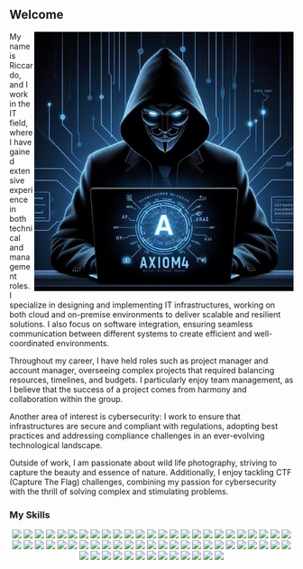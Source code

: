 ## Welcome
<img align="right" src="https://github.com/axiom4/axiom4/blob/main/avatar.jpeg">My name is Riccardo, and I work in the IT field, where I have gained extensive experience in both technical and management roles. I specialize in designing and implementing IT infrastructures, working on both cloud and on-premise environments to deliver scalable and resilient solutions. I also focus on software integration, ensuring seamless communication between different systems to create efficient and well-coordinated environments.

Throughout my career, I have held roles such as project manager and account manager, overseeing complex projects that required balancing resources, timelines, and budgets. I particularly enjoy team management, as I believe that the success of a project comes from harmony and collaboration within the group.

Another area of interest is cybersecurity: I work to ensure that infrastructures are secure and compliant with regulations, adopting best practices and addressing compliance challenges in an ever-evolving technological landscape.

Outside of work, I am passionate about wild life photography, striving to capture the beauty and essence of nature. Additionally, I enjoy tackling CTF (Capture The Flag) challenges, combining my passion for cybersecurity with the thrill of solving complex and stimulating problems.

### My Skills

<div align="center">
<span><img src="https://img.shields.io/badge/Python-FFD43B?style=for-the-badge&logo=python&logoColor=blue"></span></span>
<span><img src="https://img.shields.io/badge/TypeScript-007ACC?style=for-the-badge&logo=typescript&logoColor=white"></span>
<span><img src="https://img.shields.io/badge/PHP-777BB4?style=for-the-badge&logo=php&logoColor=white"></span>
<span><img src="https://img.shields.io/badge/Perl-39457E?style=for-the-badge&logo=perl&logoColor=white"></span>
<span><img src="https://img.shields.io/badge/HTML5-E34F26?style=for-the-badge&logo=html5&logoColor=white"></span>
<span><img src="https://img.shields.io/badge/Angular-DD0031?style=for-the-badge&logo=angular&logoColor=white"></span>
<span><img src="https://img.shields.io/badge/CSS3-1572B6?style=for-the-badge&logo=css3&logoColor=white"></span>
<span><img src="https://img.shields.io/badge/C-00599C?style=for-the-badge&logo=c&logoColor=white"></span>
<span><img src="https://img.shields.io/badge/Ansible-000000?style=for-the-badge&logo=ansible&logoColor=white"></span>
<span><img src="https://img.shields.io/badge/Apache-D22128?style=for-the-badge&logo=Apache&logoColor=white"></span>
<span><img src="https://img.shields.io/badge/Bootstrap-563D7C?style=for-the-badge&logo=bootstrap&logoColor=white"></span>
<span><img src="https://img.shields.io/badge/Docker-2CA5E0?style=for-the-badge&logo=docker&logoColor=white"></span>
<span><img src="https://img.shields.io/badge/jQuery-0769AD?style=for-the-badge&logo=jquery&logoColor=white"></span>
<span><img src="https://img.shields.io/badge/JWT-000000?style=for-the-badge&logo=JSON%20web%20tokens&logoColor=white"></span>
<span><img src="https://img.shields.io/badge/kubernetes-326ce5.svg?&style=for-the-badge&logo=kubernetes&logoColor=white"></span>
<span><img src="https://img.shields.io/badge/Markdown-000000?style=for-the-badge&logo=markdown&logoColor=white"></span>
<span><img src="https://img.shields.io/badge/Nginx-009639?style=for-the-badge&logo=nginx&logoColor=white"></span>
<span><img src="https://img.shields.io/badge/npm-CB3837?style=for-the-badge&logo=npm&logoColor=white"></span>
<span><img src="https://img.shields.io/badge/Node%20js-339933?style=for-the-badge&logo=nodedotjs&logoColor=white"></span>
<span><img src="https://img.shields.io/badge/MySQL-005C84?style=for-the-badge&logo=mysql&logoColor=white"></span>
<span><img src="https://img.shields.io/badge/MongoDB-4EA94B?style=for-the-badge&logo=mongodb&logoColor=white"></span>
<span><img src="https://img.shields.io/badge/MariaDB-003545?style=for-the-badge&logo=mariadb&logoColor=white"></span>
<span><img src="https://img.shields.io/badge/Sqlite-003B57?style=for-the-badge&logo=sqlite&logoColor=white"></span>
<span><img src="https://img.shields.io/badge/Oracle-F80000?style=for-the-badge&logo=Oracle&logoColor=white"></span>
<span><img src="https://img.shields.io/badge/PostgreSQL-316192?style=for-the-badge&logo=postgresql&logoColor=white"></span>
<span><img src="https://img.shields.io/badge/redis-%23DD0031.svg?&style=for-the-badge&logo=redis&logoColor=white"></span>
<span><img src="https://img.shields.io/badge/Elastic_Search-005571?style=for-the-badge&logo=elasticsearch&logoColor=white"></span>
<span><img src="https://img.shields.io/badge/Linux-FCC624?style=for-the-badge&logo=linux&logoColor=black"></span>
<span><img src="https://img.shields.io/badge/Kali_Linux-557C94?style=for-the-badge&logo=kali-linux&logoColor=white"></span>
<span><img src="https://img.shields.io/badge/mac%20os-000000?style=for-the-badge&logo=apple&logoColor=white"></span>
<span><img src="https://img.shields.io/badge/Red%20Hat-EE0000?style=for-the-badge&logo=redhat&logoColor=white"></span>
<span><img src="https://img.shields.io/badge/Ubuntu-E95420?style=for-the-badge&logo=ubuntu&logoColor=white"></span>
<span><img src="https://img.shields.io/badge/Windows-0078D6?style=for-the-badge&logo=windows&logoColor=white"></span>
<span><img src="https://img.shields.io/badge/Arduino-00979D?style=for-the-badge&logo=Arduino&logoColor=white"></span>
<span><img src="https://img.shields.io/badge/espressif-E7352C?style=for-the-badge&logo=espressif&logoColor=white"></span>
<span><img src="https://img.shields.io/badge/HackTheBox-111927?style=for-the-badge&logo=Hack%20The%20Box&logoColor=9FEF00"></span>
<span><img src="https://img.shields.io/badge/TryHackMe-212C42?style=for-the-badge&logo=TryHackMe&logoColor=white"></span>
<span><img src="https://img.shields.io/badge/Wireshark-1679A7?style=for-the-badge&logo=Wireshark&logoColor=white"></span>
<span><img src="https://img.shields.io/badge/burpsuite-FF6633?style=for-the-badge&logo=burpsuite&logoColor=white"></span>
<span><img src="https://img.shields.io/badge/metasploit-2596CD?style=for-the-badge&logo=metasploit&logoColor=white"></span>
<span><img src="https://img.shields.io/badge/GitHub-100000?style=for-the-badge&logo=github&logoColor=white"></span>
<span><img src="https://img.shields.io/badge/GitLab-330F63?style=for-the-badge&logo=gitlab&logoColor=white"></span>
<span><img src="https://img.shields.io/badge/Grafana-F2F4F9?style=for-the-badge&logo=grafana&logoColor=orange&labelColor=F2F4F9"></span>
<span><img src="https://img.shields.io/badge/Kibana-005571?style=for-the-badge&logo=Kibana&logoColor=white"></span>
<span><img src="https://img.shields.io/badge/Prometheus-000000?style=for-the-badge&logo=prometheus&labelColor=000000"></span>
<span><img src="https://img.shields.io/badge/VMware-231f20?style=for-the-badge&logo=VMware&logoColor=white"></span>
<span><img src="https://img.shields.io/badge/Jira-0052CC?style=for-the-badge&logo=Jira&logoColor=white"></span>
<span><img src="https://img.shields.io/badge/Redmine-9C0000?style=for-the-badge&logo=Redmine&logoColor=white"></span>
<span><img src="https://img.shields.io/badge/TensorFlow-FF6F00?style=for-the-badge&logo=tensorflow&logoColor=white"></span>
<span><img src="https://img.shields.io/badge/PyTorch-EE4C2C?style=for-the-badge&logo=pytorch&logoColor=white"></span>
<span><img src="https://img.shields.io/badge/github%20copilot-000000?style=for-the-badge&logo=githubcopilot&logoColor=white"></span>
<span><img src="https://img.shields.io/badge/Joomla-5091CD?style=for-the-badge&logo=joomla&logoColor=white"></span>
<span><img src="https://img.shields.io/badge/Wordpress-21759B?style=for-the-badge&logo=wordpress&logoColor=white"></span>
<span><img src="https://img.shields.io/badge/Telegram-2CA5E0?style=for-the-badge&logo=telegram&logoColor=white"></span>
<span><img src="https://img.shields.io/badge/Azure_DevOps-0078D7?style=for-the-badge&logo=azure-devops&logoColor=white"></span>
<span><img src="https://img.shields.io/badge/Cloudflare-F38020?style=for-the-badge&logo=Cloudflare&logoColor=white"></span>
<span><img src="https://img.shields.io/badge/CISCO-1BA0D7?style=for-the-badge&logo=cisco&logoColor=white"></span>
<span><img src="https://img.shields.io/badge/VSCode-0078D4?style=for-the-badge&logo=visual%20studio%20code&logoColor=white"></span>
<span><img src="https://img.shields.io/badge/Visual_Studio-5C2D91?style=for-the-badge&logo=visual%20studio&logoColor=white"></span>
<span><img src="https://img.shields.io/badge/Swift-FA7343?style=for-the-badge&logo=swift&logoColor=white"></span>
<span><img src="https://img.shields.io/badge/Flutter-02569B?style=for-the-badge&logo=flutter&logoColor=white"></span>
<span><img src="https://img.shields.io/badge/OpenWrt-00B5E2?style=for-the-badge&logo=OpenWrt&logoColor=white"></span>
<span><img src="https://img.shields.io/badge/Raspberry%20Pi-A22846?style=for-the-badge&logo=Raspberry%20Pi&logoColor=white"></span>
</div>


